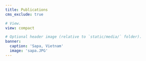 ```yaml
---
title: Publications
cms_exclude: true

# View.
view: compact

# Optional header image (relative to `static/media/` folder).
banner:
  caption: 'Sapa, Vietnam'
  image: 'sapa.JPG'
---
```



